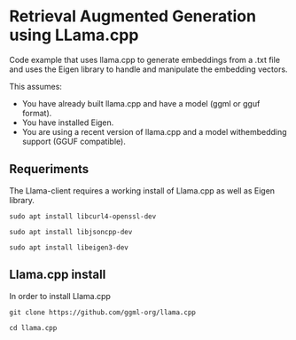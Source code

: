 # Retrieval Augmented Generation using LLama.cpp

Code example that uses llama.cpp to generate embeddings from a .txt file and uses the Eigen library to handle and manipulate the embedding vectors.

This assumes:

* You have already built llama.cpp and have a model (ggml or gguf format).
* You have installed Eigen.
* You are using a recent version of llama.cpp and a model withembedding support (GGUF compatible).

## Requeriments
The Llama-client requires a working install of Llama.cpp as well as Eigen library. 

`sudo apt install libcurl4-openssl-dev`

`sudo apt install libjsoncpp-dev`

`sudo apt install libeigen3-dev`

## Llama.cpp install
In order to install Llama.cpp 

`git clone https://github.com/ggml-org/llama.cpp`

`cd llama.cpp`